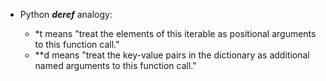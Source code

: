 * Python _**deref**_ analogy:

  * \*t means "treat the elements of this iterable as positional arguments to this function call."
  * \*\*d means "treat the key-value pairs in the dictionary as additional named arguments to this function call."
